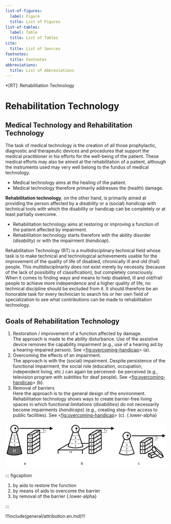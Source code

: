 ```yaml
---
list-of-figures:
  label: Figure
  title: List of Figures
list-of-tables:
  label: Table
  title: List of Tables
cite:
  title: List of Sources
footnotes:
  title: Footnotes
abbreviations:
  title: List of Abbreviations
---
```


<!-- prettier-ignore -->
*[RT]: Rehabilitation Technology

# Rehabilitation Technology

## Medical Technology and Rehabilitation Technology

The task of medical technology is the creation of all those prophylactic, diagnostic and therapeutic devices and procedures that support the medical practitioner in his efforts for the well-being of the patient.
These medical efforts may also be aimed at the rehabilitation of a patient, although the instruments used may very well belong to the fundus of medical technology.

- Medical technology aims at the healing of the patient.
- Medical technology therefore primarily addresses the (health) damage.

**Rehabilitation technology**, on the other hand, is primarily aimed at providing the person affected by a _disability_ or a (social) _handicap_ with technical tools with which the disability or handicap can be completely or at least partially overcome.

- Rehabilitation technology aims at restoring or improving a function of the patient affected by impairment.
- Rehabilitation technology starts therefore with the ability disorder (_disability_) or with the impairment (_handicap_).

Rehabilitation Technology (RT) is a multidisciplinary technical field whose task is to make technical and technological achievements usable for the improvement of the quality of life of disabled, chronically ill and old (frail) people.
This multidisciplinarity does not exist merely by necessity (because of the lack of possibility of classification), but completely consciously.
When it comes to finding ways and means to help disabled, ill and old/frail people to achieve more independence and a higher quality of life, no technical discipline should be excluded from it.
It should therefore be an honorable task for every technician to search his or her own field of specialization to see what contributions can be made to rehabilitation technology.

## Goals of Rehabilitation Technology

1. Restoration / improvement of a function affected by damage.  
   The approach is made to the ability disturbance.
   Use of the assistive device removes the capability impairment (e.g., use of a hearing aid by a hearing-impaired person).
   See <<fig:overcoming-handicap>> (a).
2. Overcoming the effects of an impairment.  
   The approach is with the (social) impairment.
   Despite persistence of the functional impairment, the social role (education, occupation, independent living, etc.) can again be perceived-
   be perceived (e.g., television program with subtitles for deaf people).
   See <<fig:overcoming-handicap>> (b).
3. Removal of barriers  
   Here the approach is to the general design of the environment.
   Rehabilitation technology shows ways to create barrier-free living spaces in which functional limitations (_disabilities_) do not necessarily become impairments (_handicaps_) (e.g., creating step-free access to public facilities).
   See <<fig:overcoming-handicap>> (c).
   {.lower-alpha}

![Overcoming the handicap](./pics/04/ueberwindung-des-handicaps.svg "overcoming-handicap#Overcoming the handicap [@zagler:2008].")

::: figcaption

1. by aids to restore the function
2. by means of aids to overcome the barrier
3. by removal of the barrier
   {.lower-alpha}

:::

!!!include(general/attribution.en.md)!!!
